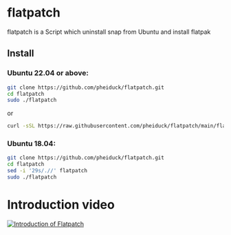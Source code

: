 # flatpatch
flatpatch is a Script which uninstall snap from Ubuntu and install flatpak

## Install

### Ubuntu 22.04 or above:

```bash
git clone https://github.com/pheiduck/flatpatch.git
cd flatpatch
sudo ./flatpatch
```
or
```bash
curl -sSL https://raw.githubusercontent.com/pheiduck/flatpatch/main/flatpatch | bash
```

### Ubuntu 18.04:

```bash
git clone https://github.com/pheiduck/flatpatch.git
cd flatpatch
sed -i '29s/.//' flatpatch
sudo ./flatpatch
```

# Introduction video

[![Introduction of Flatpatch](https://img.youtube.com/vi/Z6TxxSECv6Y/0.jpg)](https://www.youtube.com/embed/Z6TxxSECv6Y)
